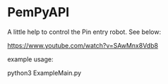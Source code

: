# PemPyAPI

A little help to control the Pin entry robot. See below:

https://www.youtube.com/watch?v=SAwMnx8Vdb8

example usage:

python3 ExampleMain.py

